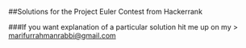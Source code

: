 ##Solutions for the Project Euler Contest from Hackerrank

###If you want explanation of a particular solution hit me up on my > marifurrahmanrabbi@gmail.com
